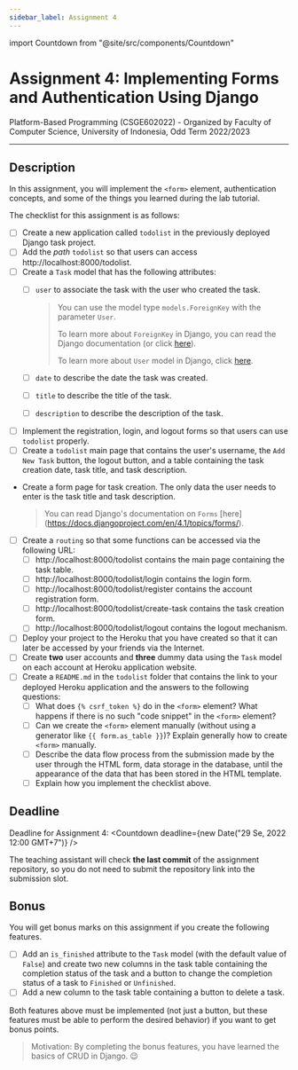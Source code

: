 ```yaml
---
sidebar_label: Assignment 4
---
```


import Countdown from "@site/src/components/Countdown"

# Assignment 4: Implementing Forms and Authentication Using Django

Platform-Based Programming (CSGE602022) - Organized by Faculty of Computer Science, University of Indonesia, Odd Term 2022/2023

---

## Description

In this assignment, you will implement the `<form>` element, authentication concepts, and some of the things you learned during the lab tutorial.

The checklist for this assignment is as follows:

- [ ] Create a new application called `todolist` in the previously deployed Django task project.
- [ ] Add the _path_ `todolist` so that users can access http://localhost:8000/todolist.
- [ ] Create a `Task` model that has the following attributes:
    - [ ] `user` to associate the task with the user who created the task.

        > You can use the model type `models.ForeignKey` with the parameter `User`.
        > 
        > To learn more about `ForeignKey` in Django, you can read the Django documentation (or click [here](https://docs.djangoproject.com/en/4.1/ref/models/fields/#foreignkey)).
        >
        > To learn more about `User` model in Django, click [here](https://docs.djangoproject.com/en/4.1/ref/contrib/auth/).
    
    - [ ] `date` to describe the date the task was created.
    - [ ] `title` to describe the title of the task.
    - [ ] `description` to describe the description of the task.
- [ ] Implement the registration, login, and logout forms so that users can use `todolist` properly.
- [ ] Create a `todolist` main page that contains the user's username, the `Add New Task` button, the logout button, and a table containing the task creation date, task title, and task description.
- Create a form page for task creation. The only data the user needs to enter is the task title and task description.

    > You can read Django's documentation on `Forms` [here] (https://docs.djangoproject.com/en/4.1/topics/forms/).

- [ ] Create a `routing` so that some functions can be accessed via the following URL:
    - [ ] http://localhost:8000/todolist contains the main page containing the task table.
    - [ ] http://localhost:8000/todolist/login contains the login form.
    - [ ] http://localhost:8000/todolist/register contains the account registration form.
    - [ ] http://localhost:8000/todolist/create-task contains the task creation form.
    - [ ] http://localhost:8000/todolist/logout contains the logout mechanism.
- [ ] Deploy your project to the Heroku that you have created so that it can later be accessed by your friends via the Internet.
- [ ] Create **two** user accounts and **three** dummy data using the `Task` model on each account at Heroku application website.
- [ ] Create a `README.md` in the `todolist` folder that contains the link to your deployed Heroku application and the answers to the following questions:
    - [ ] What does `{% csrf_token %}` do in the `<form>` element? What happens if there is no such "code snippet" in the `<form>` element?
    - [ ] Can we create the `<form>` element manually (without using a generator like `{{ form.as_table }}`)? Explain generally how to create `<form>` manually.
    - [ ] Describe the data flow process from the submission made by the user through the HTML form, data storage in the database, until the appearance of the data that has been stored in the HTML template.
    - [ ] Explain how you implement the checklist above.

## Deadline

Deadline for Assignment 4: <Countdown deadline={new Date("29 Se, 2022 12:00 GMT+7")} />

The teaching assistant will check **the last commit** of the assignment repository, so you do not need to submit the repository link into the submission slot.

## Bonus

You will get bonus marks on this assignment if you create the following features.

- [ ] Add an `is_finished` attribute to the `Task` model (with the default value of `False`) and create two new columns in the task table containing the completion status of the task and a button to change the completion status of a task to `Finished` or `Unfinished`.
- [ ] Add a new column to the task table containing a button to delete a task.

Both features above must be implemented (not just a button, but these features must be able to perform the desired behavior) if you want to get bonus points.

> Motivation: By completing the bonus features, you have learned the basics of CRUD in Django. 😉